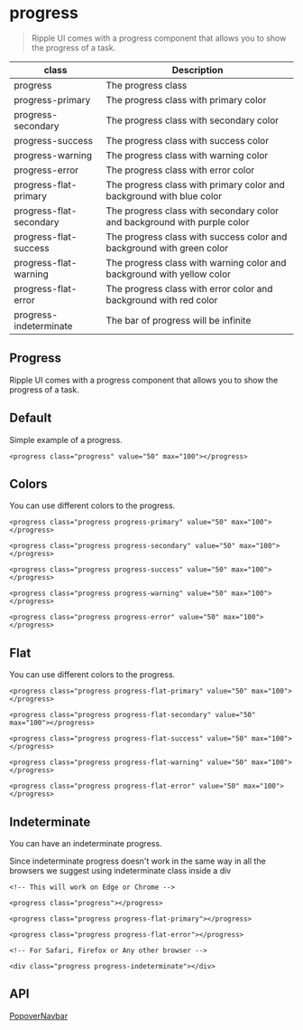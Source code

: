 # progress

> Ripple UI comes with a progress component that allows you to show the progress of a task.

| class                   | Description                                                              |
| ----------------------- | ------------------------------------------------------------------------ |
| progress                | The progress class                                                       |
| progress-primary        | The progress class with primary color                                    |
| progress-secondary      | The progress class with secondary color                                  |
| progress-success        | The progress class with success color                                    |
| progress-warning        | The progress class with warning color                                    |
| progress-error          | The progress class with error color                                      |
| progress-flat-primary   | The progress class with primary color and background with blue color     |
| progress-flat-secondary | The progress class with secondary color and background with purple color |
| progress-flat-success   | The progress class with success color and background with green color    |
| progress-flat-warning   | The progress class with warning color and background with yellow color   |
| progress-flat-error     | The progress class with error color and background with red color        |
| progress-indeterminate  | The bar of progress will be infinite                                     |

## Progress

Ripple UI comes with a progress component that allows you to show the progress of a task.

## [​](#default)Default

Simple example of a progress.

    <progress class="progress" value="50" max="100"></progress>

## [​](#colors)Colors

You can use different colors to the progress.

    <progress class="progress progress-primary" value="50" max="100"></progress>

    <progress class="progress progress-secondary" value="50" max="100"></progress>

    <progress class="progress progress-success" value="50" max="100"></progress>

    <progress class="progress progress-warning" value="50" max="100"></progress>

    <progress class="progress progress-error" value="50" max="100"></progress>

## [​](#flat)Flat

You can use different colors to the progress.

    <progress class="progress progress-flat-primary" value="50" max="100"></progress>

    <progress class="progress progress-flat-secondary" value="50" max="100"></progress>

    <progress class="progress progress-flat-success" value="50" max="100"></progress>

    <progress class="progress progress-flat-warning" value="50" max="100"></progress>

    <progress class="progress progress-flat-error" value="50" max="100"></progress>

## [​](#indeterminate)Indeterminate

You can have an indeterminate progress.

Since indeterminate progress doesn't work in the same way in all the browsers we suggest using indeterminate class inside a div

    <!-- This will work on Edge or Chrome -->

    <progress class="progress"></progress>

    <progress class="progress progress-flat-primary"></progress>

    <progress class="progress progress-flat-error"></progress>

    <!-- For Safari, Firefox or Any other browser -->

    <div class="progress progress-indeterminate"></div>

## [​](#api)API

[Popover](/docs/components/popover)[Navbar](/docs/components/navbar)
